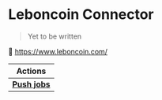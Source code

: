 
# Leboncoin Connector

> Yet to be written


🔗 https://www.leboncoin.com/

| Actions |
| ------- |
| [**Push jobs**](docs/push_jobs.md) |
